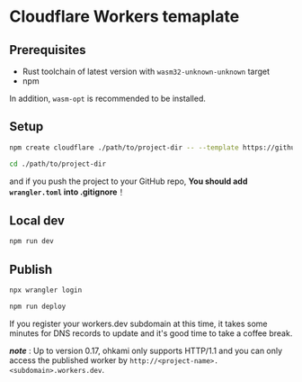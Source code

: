 # Cloudflare Workers temaplate

## Prerequisites

- Rust toolchain of latest version with `wasm32-unknown-unknown` target
- npm

In addition, `wasm-opt` is recommended to be installed.

## Setup

```sh
npm create cloudflare ./path/to/project-dir -- --template https://github.com/kana-rus/ohkami-templates/worker
```
```sh
cd ./path/to/project-dir
```

and if you push the project to your GitHub repo, **You should add `wrangler.toml` into .gitignore**！

## Local dev

```sh
npm run dev
```

## Publish
```sh
npx wrangler login
```
```sh
npm run deploy
```
If you register your workers.dev subdomain at this time, it takes some minutes for DNS records to update and it's good time to take a coffee break.

_**note**_ : Up to version 0.17, ohkami only supports HTTP/1.1 and you can only access the published worker by `http://<project-name>.<subdomain>.workers.dev`.

